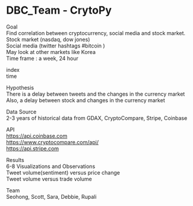 # DBC_Team - CrytoPy

Goal<br />
Find correlation between cryptocurrency, social media and stock market.<br />
Stock market (nasdaq, dow jones)<br />
Social media (twitter hashtags #bitcoin )<br />
May look at other markets like Korea<br />
Time frame : a week, 24 hour<br />

index<br />
time<br />

Hypothesis<br />
There is a delay between tweets and the changes in the currency market<br />
Also, a delay between stock and changes in the currency market<br />

Data Source<br />
2-3 years of historical data from GDAX, CryptoCompare, Stripe, Coinbase<br />

API<br />
https://api.coinbase.com <br />
https://www.cryptocompare.com/api/ <br />
https://api.stripe.com <br />
 
Results<br />
6-8 Visualizations and Observations<br />
Tweet volume(sentiment) versus price change<br />
Tweet volume versus trade volume <br />

Team<br />
Seohong, Scott, Sara, Debbie, Rupali<br />
